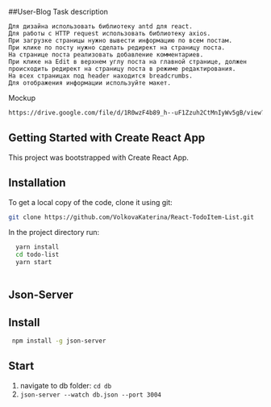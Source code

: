 ##User-Blog
Task description
````
Для дизайна использовать библиотеку antd для react.
Для работы с HTTP request использовать библиотеку axios.
При загрузке страницы нужно вывести информацию по всем постам.
При клике по посту нужно сделать редирект на страницу поста.
На странице поста реализовать добавление комментариев.
При клике на Edit в верхнем углу поста на главной странице, должен происходить редирект на страницу поста в режиме редактирования.
На всех страницах под header находится breadcrumbs.
Для отображения информации используйте макет.
````
Mockup
```bash
https://drive.google.com/file/d/1R0wzF4b89_h--uF1Zzuh2CtMnIyWv5gB/view?usp=sharing
````

## Getting Started with Create React App
This project was bootstrapped with Create React App.

## Installation
To get a local copy of the code, clone it using git:

```bash
git clone https://github.com/VolkovaKaterina/React-TodoItem-List.git

```
In the project directory run:

```bash
  yarn install
  cd todo-list
  yarn start
 
```
## Json-Server
## Install
```bash
 npm install -g json-server
 ```
## Start

1. navigate to db folder: ```cd db```
2. ```json-server --watch db.json --port 3004```


    

